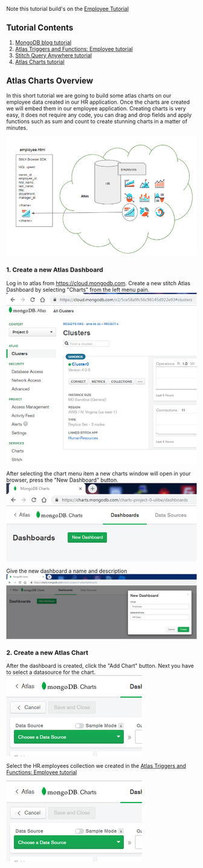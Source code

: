 Note this tutorial build's on the [Employee Tutorial](../employee)

## Tutorial Contents 
1. [MongoDB blog tutorial](https://docs.mongodb.com/stitch/tutorials/blog-overview/)
2. [Atlas Triggers and Functions: Employee tutorial](https://github.com/brittonlaroche/MongoDB-Demos/edit/master/Stitch/employee/)
3. [Stitch Query Anywhere tutorial](https://github.com/brittonlaroche/MongoDB-Demos/edit/master/Stitch/rest)
4. [Atlas Charts tutorial](https://github.com/brittonlaroche/MongoDB-Demos/edit/master/Stitch/charts)

## Atlas Charts Overview
In this short tutorial we are going to build some atlas charts on our employee data created in our HR application.  Once the charts are created we will embed them in our employee application.  Creating charts is very easy, it does not require any code, you can drag and drop fields and apply functions such as sum and count to create stunning charts in a matter of minutes.

![Diagram](img/atlascharts.jpg "Diagram")

### 1. Create a new Atlas Dashboard
Log in to atlas from https://cloud.mongodb.com. Create a new stitch Atlas Dashboard by selecting "Charts" from the left menu pain. 
![Chart Menu](img/achart1.jpg "Chart Menu")

After selecting the chart menu item a new charts window will open in your browser, press the "New Dashboard" button.
![New Dashboard](img/achart2.jpg "New Dashboard")

Give the new dashboard a name and description
![Dashboard Name](img/achart3.jpg "Name the Dashboard")

### 2. Create a new Atlas Chart
After the dashboard is created, click the "Add Chart" button. Next you have to select a datasource for the chart. 
![Datasource](img/achart4.jpg "Choose a Datasource")

Select the HR.employees collection we created in the [Atlas Triggers and Functions: Employee tutorial](https://github.com/brittonlaroche/MongoDB-Demos/edit/master/Stitch/employee/) 

![Datasource Employees](img/achart4.jpg "Employees Datasource")
